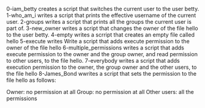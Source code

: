 0-iam_betty creates a script that switches the current user to the user betty.
1-who_am_i writes a script that prints the effective username of the current user.
2-groups writes a script that prints all the groups the current user is part of.
3-new_owner writes a script that changes the owner of the file hello to the user betty.
4-empty writes a scrript that creates an empty file called hello
5-execute writes Write a script that adds execute permission to the owner of the file hello
6-multiple_permissions writes a script that adds execute permission to the owner and the group owner, and read permission to other users, to the file hello.
7-everybody writes a script that adds execution permission to the owner, the group owner and the other users, to the file hello
8-James_Bond wwrites a script that sets the permission to the file hello as follows:

Owner: no permission at all
Group: no permission at all
Other users: all the permissions
